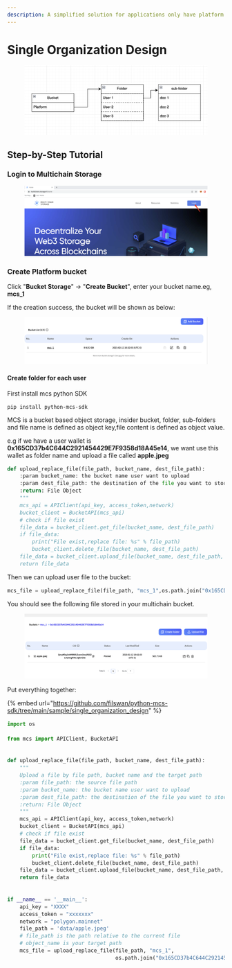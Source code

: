 ```yaml
---
description: A simplified solution for applications only have platform storage space
---
```


# Single Organization Design

<figure><img src="../../../.gitbook/assets/image (4).png" alt=""><figcaption></figcaption></figure>

## Step-by-Step Tutorial

### Login to Multichain Storage

<figure><img src="../../../.gitbook/assets/image (2).png" alt=""><figcaption></figcaption></figure>

### Create Platform bucket

Click "**Bucket Storage**" -> "**Create Bucket**", enter your bucket name.eg, **mcs\_1**

If the creation success, the bucket will be shown as below:

<figure><img src="../../../.gitbook/assets/image (3).png" alt=""><figcaption></figcaption></figure>

#### Create folder for each user

First install mcs python SDK

```
pip install python-mcs-sdk
```

MCS is a bucket based object storage, insider bucket, folder, sub-folders and file name is defined as object key,file content is defined as object value.

e.g if we have a user wallet is **0x165CD37b4C644C2921454429E7F9358d18A45e14**,  we want use this wallet as folder name and upload a file called **apple.jpeg**

```python
def upload_replace_file(file_path, bucket_name, dest_file_path):
    :param bucket_name: the bucket name user want to upload
    :param dest_file_path: the destination of the file you want to store exclude the bucket name
    :return: File Object
    """
    mcs_api = APIClient(api_key, access_token,network)
    bucket_client = BucketAPI(mcs_api)
    # check if file exist
    file_data = bucket_client.get_file(bucket_name, dest_file_path)
    if file_data:
        print("File exist,replace file: %s" % file_path)
        bucket_client.delete_file(bucket_name, dest_file_path)
    file_data = bucket_client.upload_file(bucket_name, dest_file_path, file_path)
    return file_data
```

Then we can upload user file to the bucket:

```python
mcs_file = upload_replace_file(file_path, "mcs_1",os.path.join("0x165CD37b4C644C2921454429E7F9358d18A45e14", "apple.jpeg"))
```

You should see the following file stored in your multichain bucket.

<figure><img src="../../../.gitbook/assets/image (1).png" alt=""><figcaption></figcaption></figure>

Put everything together:

{% embed url="https://github.com/filswan/python-mcs-sdk/tree/main/sample/single_organization_design" %}

```python
import os

from mcs import APIClient, BucketAPI


def upload_replace_file(file_path, bucket_name, dest_file_path):
    """
    Upload a file by file path, bucket name and the target path
    :param file_path: the source file path
    :param bucket_name: the bucket name user want to upload
    :param dest_file_path: the destination of the file you want to store exclude the bucket name
    :return: File Object
    """
    mcs_api = APIClient(api_key, access_token,network)
    bucket_client = BucketAPI(mcs_api)
    # check if file exist
    file_data = bucket_client.get_file(bucket_name, dest_file_path)
    if file_data:
        print("File exist,replace file: %s" % file_path)
        bucket_client.delete_file(bucket_name, dest_file_path)
    file_data = bucket_client.upload_file(bucket_name, dest_file_path, file_path)
    return file_data


if __name__ == '__main__':
    api_key = "XXXX"
    access_token = "xxxxxxx"
    network = "polygon.mainnet"
    file_path = 'data/apple.jpeg'
    # file_path is the path relative to the current file
    # object_name is your target path
    mcs_file = upload_replace_file(file_path, "mcs_1",
                                   os.path.join("0x165CD37b4C644C2921454429E7F9358d18A45e14", "apple.jpeg"))

```
